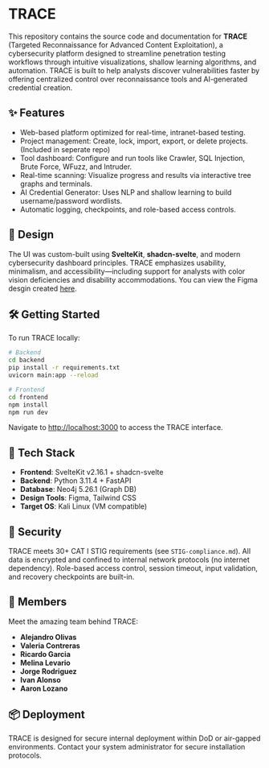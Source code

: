 # TRACE

This repository contains the source code and documentation for **TRACE** (Targeted Reconnaissance for Advanced Content Exploitation), a cybersecurity platform designed to streamline penetration testing workflows through intuitive visualizations, shallow learning algorithms, and automation. TRACE is built to help analysts discover vulnerabilities faster by offering centralized control over reconnaissance tools and AI-generated credential creation.

## ✨ Features

- Web-based platform optimized for real-time, intranet-based testing.
- Project management: Create, lock, import, export, or delete projects. (Included in seperate repo)
- Tool dashboard: Configure and run tools like Crawler, SQL Injection, Brute Force, WFuzz, and Intruder.
- Real-time scanning: Visualize progress and results via interactive tree graphs and terminals.
- AI Credential Generator: Uses NLP and shallow learning to build username/password wordlists.
- Automatic logging, checkpoints, and role-based access controls.

## 🎨 Design

The UI was custom-built using **SvelteKit**, **shadcn-svelte**, and modern cybersecurity dashboard principles. TRACE emphasizes usability, minimalism, and accessibility—including support for analysts with color vision deficiencies and disability accommodations. You can view the Figma desgin created [here](https://www.figma.com/design/NPguwVks5wNzuG3mCRH8Zq/TRACE?node-id=0-1&t=HS4s2IDZKp6C2ytJ-1).

## 🛠️ Getting Started

To run TRACE locally:

```bash
# Backend
cd backend
pip install -r requirements.txt
uvicorn main:app --reload

# Frontend
cd frontend
npm install
npm run dev
```

Navigate to [http://localhost:3000](http://localhost:3000) to access the TRACE interface.

## 🚀 Tech Stack

- **Frontend**: SvelteKit v2.16.1 + shadcn-svelte
- **Backend**: Python 3.11.4 + FastAPI
- **Database**: Neo4j 5.26.1 (Graph DB)
- **Design Tools**: Figma, Tailwind CSS
- **Target OS**: Kali Linux (VM compatible)

## 🔐 Security

TRACE meets 30+ CAT I STIG requirements (see `STIG-compliance.md`). All data is encrypted and confined to internal network protocols (no internet dependency). Role-based access control, session timeout, input validation, and recovery checkpoints are built-in.

## 👥 Members

Meet the amazing team behind TRACE:

- **Alejandro Olivas** 
- **Valeria Contreras**
- **Ricardo Garcia**
- **Melina Levario**
- **Jorge Rodriguez**
- **Ivan Alonso**
- **Aaron Lozano**
  
## 📦 Deployment

TRACE is designed for secure internal deployment within DoD or air-gapped environments. Contact your system administrator for secure installation protocols.
